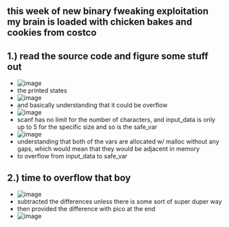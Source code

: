 this week of new binary fweaking exploitation my brain is loaded with chicken bakes and cookies from costco
-

1.) read the source code and figure some stuff out
-
- ![image](https://github.com/TekTristan/cyber-rooms/assets/92371193/4275491b-d66b-4646-b311-42531cfdd7e9)
- the printed states
- ![image](https://github.com/TekTristan/cyber-rooms/assets/92371193/70f3009f-a7c2-46ed-8974-9194e9c6822f)
- and basically understanding that it could be overflow
- ![image](https://github.com/TekTristan/cyber-rooms/assets/92371193/8e5f6c73-1da0-47e6-81a8-627d0a6558fe)
- scanf has no limit for the number of characters, and input_data is only up to 5 for the specific size and so is the safe_var
- ![image](https://github.com/TekTristan/cyber-rooms/assets/92371193/4f696774-232f-44d0-bd6c-d076c4da6365)
- understanding that both of the vars are allocated w/ malloc without any gaps, which would mean that they would be adjacent in memory
- to overflow from input_data to safe_var

2.) time to overflow that boy
-
- ![image](https://github.com/TekTristan/cyber-rooms/assets/92371193/f60cb2da-aa29-4473-91cd-d12f39aef221)
- subtracted the differences unless there is some sort of super duper way
- then provided the difference with pico at the end
- ![image](https://github.com/TekTristan/cyber-rooms/assets/92371193/c5cf0268-37ab-4a3d-b730-e4796529843e)

